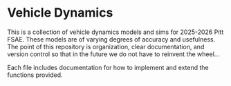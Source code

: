 # Vehicle Dynamics
This is a collection of vehicle dynamics models and sims for 2025-2026 Pitt FSAE. These models are of varying degrees of accuracy and usefulness. The point of this repository is organization, clear documentation, and version control so that in the future we do not have to reinvent the wheel...

Each file includes documentation for how to implement and extend the functions provided.
